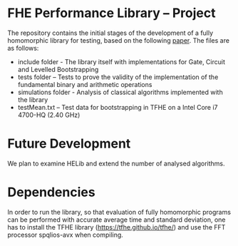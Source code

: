 # FHE Performance Library – Project
The repository contains the initial stages of the development of a fully homomorphic library for testing, based on the following [paper](https://drive.google.com/open?id=1GeCuOPi-xpSxgd2unqutDHMDwn0iWEwG).
The files are as follows:
- include folder - The library itself with implementations for Gate, Circuit and Levelled Bootstrapping
- tests folder – Tests to prove the validity of the implementation of the fundamental binary and arithmetic operations
- simulations folder - Analysis of classical algorithms implemented with the library
- testMean.txt – Test data for bootstrapping in TFHE on a Intel Core i7 4700-HQ (2.40 GHz)
# Future Development
We plan to examine HELib and extend the number of analysed algorithms.
# Dependencies
In order to run the library, so that evaluation of fully homomorphic programs can be performed with accurate average time and standard deviation, one has to install the TFHE library (https://tfhe.github.io/tfhe/) and use the FFT processor spqlios-avx when compiling.
